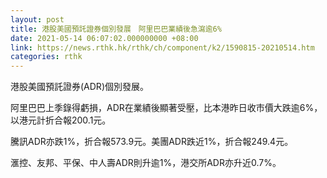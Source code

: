 ```yaml
---
layout: post
title: 港股美國預託證券個別發展　阿里巴巴業績後急瀉逾6%
date: 2021-05-14 06:07:02.000000000 +08:00
link: https://news.rthk.hk/rthk/ch/component/k2/1590815-20210514.htm
categories: rthk
---
```


港股美國預託證券(ADR)個別發展。

阿里巴巴上季錄得虧損，ADR在業績後顯著受壓，比本港昨日收市價大跌逾6%，以港元計折合報200.1元。

騰訊ADR亦跌1%，折合報573.9元。美團ADR跌近1%，折合報249.4元。

滙控、友邦、平保、中人壽ADR則升逾1%，港交所ADR亦升近0.7%。
